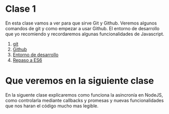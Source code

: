# Clase 1

En esta clase vamos a ver para que sirve Git y Github. Veremos algunos comandos de git y como empezar a usar Github.
El entorno de desarrollo que yo recomiendo y recordaremos algunas funcionalidades de Javascript.

1. [git](./git.md)
2. [Github](./github.md)
3. [Entorno de desarrollo](./entorno.md)
4. [Repaso a ES6](./es6.md)

# Que veremos en la siguiente clase

En la siguente clase explicaremos como funciona la asincronía en NodeJS, como controlarla mediante callbacks y promesas y nuevas funcionalidades que nos haran el código mucho mas legible.
